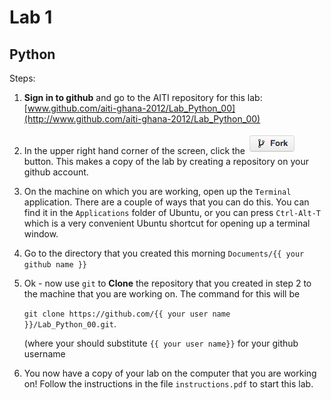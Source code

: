 # Lab 1
## Python

Steps:

 1. __Sign in to github__ and go to the AITI repository for this lab:
    [www.github.com/aiti-ghana-2012/Lab_Python_00](http://www.github.com/aiti-ghana-2012/Lab_Python_00)

 3. In the upper right hand corner of the screen, click the ![Fork](/static/images/github-fork-button.jpg) button.
    This makes a copy of the lab by creating a repository on your github account.

 5. On the machine on which you are working, open up the `Terminal`
    application. There are a couple of ways that you can do this.
    You can find it in the `Applications` folder of Ubuntu, or you
    can press `Ctrl-Alt-T` which is a very convenient Ubuntu shortcut
    for opening up a terminal window.

 6. Go to the directory that you created this morning `Documents/{{ your github name }}`

 4. Ok - now use `git` to __Clone__ the repository that you created in step 2 to the machine that you are working on.
    The command for this will be 

    `git clone https://github.com/{{ your user name }}/Lab_Python_00.git`.
    

    (where your should substitute `{{ your user name}}` for your github username

 5. You now have a copy of your lab on the computer that you are working on!
    Follow the instructions in the file `instructions.pdf` to start this lab.